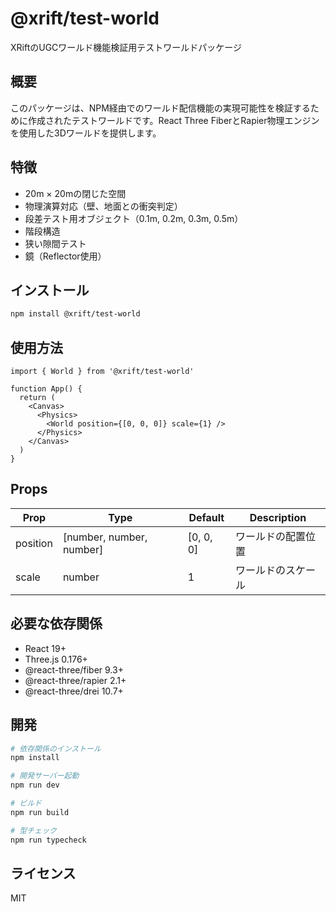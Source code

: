 # @xrift/test-world

XRiftのUGCワールド機能検証用テストワールドパッケージ

## 概要

このパッケージは、NPM経由でのワールド配信機能の実現可能性を検証するために作成されたテストワールドです。React Three FiberとRapier物理エンジンを使用した3Dワールドを提供します。

## 特徴

- 20m × 20mの閉じた空間
- 物理演算対応（壁、地面との衝突判定）
- 段差テスト用オブジェクト（0.1m, 0.2m, 0.3m, 0.5m）
- 階段構造
- 狭い隙間テスト
- 鏡（Reflector使用）

## インストール

```bash
npm install @xrift/test-world
```

## 使用方法

```tsx
import { World } from '@xrift/test-world'

function App() {
  return (
    <Canvas>
      <Physics>
        <World position={[0, 0, 0]} scale={1} />
      </Physics>
    </Canvas>
  )
}
```

## Props

| Prop | Type | Default | Description |
|------|------|---------|-------------|
| position | [number, number, number] | [0, 0, 0] | ワールドの配置位置 |
| scale | number | 1 | ワールドのスケール |

## 必要な依存関係

- React 19+
- Three.js 0.176+
- @react-three/fiber 9.3+
- @react-three/rapier 2.1+
- @react-three/drei 10.7+

## 開発

```bash
# 依存関係のインストール
npm install

# 開発サーバー起動
npm run dev

# ビルド
npm run build

# 型チェック
npm run typecheck
```

## ライセンス

MIT
